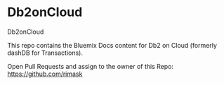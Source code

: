 # Db2onCloud
Db2onCloud

This repo contains the Bluemix Docs content for Db2 on Cloud (formerly dashDB for Transactions).

Open Pull Requests and assign to the owner of this Repo: https://github.com/rimask
